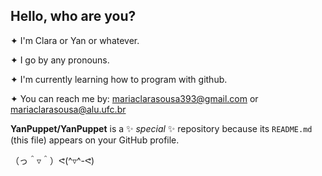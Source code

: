 ## Hello, who are you?

✦ I'm Clara or Yan or whatever.


✦ I go by any pronouns.


✦ I'm currently learning how to program with github.


✦ You can reach me by: mariaclarasousa393@gmail.com or mariaclarasousa@alu.ufc.br 

**YanPuppet/YanPuppet** is a ✨ _special_ ✨ repository because its `README.md` (this file) appears on your GitHub profile.

（っ＾▿＾）ᕙ(^▿^-ᕙ) 



